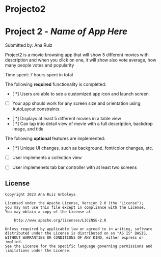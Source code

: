 # Projecto2
# Project 2 - *Name of App Here*

Submitted by: Ana Ruiz

Project2 is a movie browsing app that will show 5 different movies with description and when you click on one, it will show also vote average, how many people votes and popularity

Time spent: 7 hours spent in total


The following **required** functionality is completed:

- [ *] Users are able to see a customized app icon and launch screen
- [ ] Your app should work for any screen size and orientation using AutoLayout constraints
- [ *] Displays at least 5 different movies in a table view
- [ *] Can tap into detail view of movie with a full description, backdrop image, and title
 
The following **optional** features are implemented:

- [ *] Unique UI changes, such as background, font/color changes, etc.
- [ ] User implements a collection view
- [ ] User implemenets tab bar controller with at least two screens



## License

    Copyright 2023 Ana Ruiz Arboleya

    Licensed under the Apache License, Version 2.0 (the "License");
    you may not use this file except in compliance with the License.
    You may obtain a copy of the License at

        http://www.apache.org/licenses/LICENSE-2.0

    Unless required by applicable law or agreed to in writing, software
    distributed under the License is distributed on an "AS IS" BASIS,
    WITHOUT WARRANTIES OR CONDITIONS OF ANY KIND, either express or implied.
    See the License for the specific language governing permissions and
    limitations under the License.
